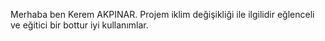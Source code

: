 Merhaba ben Kerem AKPINAR. Projem iklim değişikliği ile ilgilidir eğlenceli ve eğitici bir bottur iyi kullanımlar.
